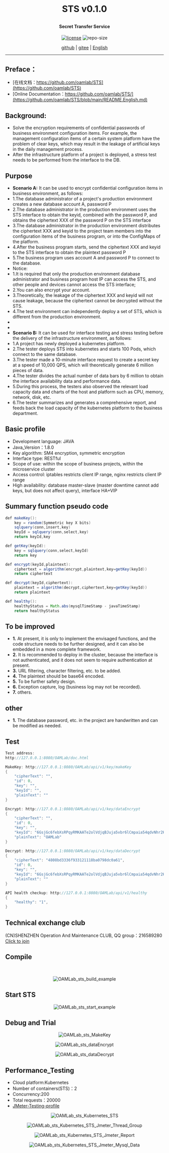 
<h1 align="center" style="margin: 30px 0 30px; font-weight: bold;">STS v0.1.0</h1>
<h4 align="center">Secret Transfer Service</h4>
<p align="center">
  <a href="./LICENSE"><img alt="license" src="https://img.shields.io/github/license/oamlab/STS" /></a>
  <img alt="repo-size" src="https://img.shields.io/github/repo-size/oamlab/STS" />
</p>

<p align="center">
   <a href="https://github.com/oamlab/STS">github</a> | 
   <a href="https://gitee.com/oamlab/STS">gitee</a> | 
   <a href="https://github.com/oamlab/STS/blob/main/README.English.md">English</a>
</p>

<p align="center"></p>

---

## Preface：
- [在线文档：https://github.com/oamlab/STS](https://github.com/oamlab/STS)
- [Online Documentation：https://github.com/oamlab/STS/](https://github.com/oamlab/STS/blob/main/README.English.md)

## Background:
- Solve the encryption requirements of confidential passwords of business environment configuration items. For example, the management configuration items of a certain system platform have the problem of clear keys, which may result in the leakage of artificial keys in the daily management process.
- After the infrastructure platform of a project is deployed, a stress test needs to be performed from the interface to the DB.

## Purpose
- **Scenario A:** It can be used to encrypt confidential configuration items in business environment, as follows:
- 1.The database administrator of a project's production environment creates a new database account A, password P
- 2.The database administrator in the production environment uses the STS interface to obtain the keyid, combined with the password P, and obtains the ciphertext XXX of the password P on the STS interface
- 3.The database administrator in the production environment distributes the ciphertext XXX and keyid to the project team members into the configuration items of the business program, or into the ConfigMaps of the platform.
- 4.After the business program starts, send the ciphertext XXX and keyid to the STS interface to obtain the plaintext password P
- 5.The business program uses account A and password P to connect to the database.
- Notice:
- 1.It is required that only the production environment database administrator and business program host IP can access the STS, and other people and devices cannot access the STS interface;
- 2.You can also encrypt your account.
- 3.Theoretically, the leakage of the ciphertext XXX and keyid will not cause leakage, because the ciphertext cannot be decrypted without the STS.
- 4.The test environment can independently deploy a set of STS, which is different from the production environment.
-
-
- **Scenario B:** It can be used for interface testing and stress testing before the delivery of the infrastructure environment, as follows:
- 1.A project has newly deployed a kubernetes platform.
- 2.The tester deploys STS into kubernetes and starts 100 Pods, which connect to the same database.
- 3.The tester made a 10-minute interface request to create a secret key at a speed of 10,000 QPS, which will theoretically generate 6 million pieces of data.
- 4.The tester divides the actual number of data bars by 6 million to obtain the interface availability data and performance data.
- 5.During this process, the testers also observed the relevant load capacity data and charts of the host and platform such as CPU, memory, network, disk, etc.
- 6.The tester summarizes and generates a comprehensive report, and feeds back the load capacity of the kubernetes platform to the business department.

## Basic profile
- Development language: JAVA
- Java_Version：1.8.0
- Key algorithm: SM4 encryption, symmetric encryption
- Interface type: RESTful
- Scope of use: within the scope of business projects, within the microservice cluster
- Access control: iptables restricts client IP range, nginx restricts client IP range
- High availability: database master-slave (master downtime cannot add keys, but does not affect query), interface HA+VIP

## Summary function pseudo code

``` java
def makeKey():
    key = random(Symmetric key X bits)
    sqlquery(conn,insert,key)
    keyId = sqlquery(conn,select,key)
    return keyId,key

def getKey(keyId):
    key = sqlquery(conn,select,keyId)
    return key

def encrypt(keyId,plaintext):
    ciphertext = algorithm(encrypt,plaintext,key=getKey(keyId))
    return ciphertext

def decrypt(keyId,ciphertext):
    plaintext = algorithm(decrypt,ciphertext,key=getKey(keyId))
    return plaintext

def healthy():
    healthyStatus = Math.abs(mysqlTimeStamp - javaTimeStamp)
    return healthyStatus
```
## To be improved

- **1.** At present, it is only to implement the envisaged functions, and the code structure needs to be further designed, and it can also be embedded in a more complete framework.
- **2.** It is recommended to deploy in the cluster, because the interface is not authenticated, and it does not seem to require authentication at present.
- **3.** URL filtering, character filtering, etc. to be added.
- **4.** The plaintext should be base64 encoded.
- **5.** To be further safety design.
- **6.** Exception capture, log (business log may not be recorded).
- **7.** others.

## other
- **1.** The database password, etc. in the project are handwritten and can be modified as needed.

## Test
``` java
Test address:
http://127.0.0.1:8080/OAMLab/doc.html

MakeKey: http://127.0.0.1:8080/OAMLab/api/v1/key/makeKey
{
	"cipherText": "",
	"id": 0,
	"key": "",
	"keyId": "",
	"plainText": ""
}

Encrypt: http://127.0.0.1:8080/OAMLab/api/v1/key/dataEncrypt
{
	"cipherText": "",
	"id": 0,
	"key": "",
	"keyId": "6GsjGc6febXsRPqyRMKAATe2olVdjqBJuja5vbr6lCmpaia54qdvNhr2KZNYITu3",
	"plainText": "OAMLab"
}

Decrypt: http://127.0.0.1:8080/OAMLab/api/v1/key/dataDecrypt
{
	"cipherText": "4808bd3336f933121118ba0798dc0a61",
	"id": 0,
	"key": "",
	"keyId": "6GsjGc6febXsRPqyRMKAATe2olVdjqBJuja5vbr6lCmpaia54qdvNhr2KZNYITu3",
	"plainText": ""
}

API health checkup: http://127.0.0.1:8080/OAMLab/api/v1/healthy
{
	"healthy": "1",
}
``` 

## Technical exchange club
(CN)SHENZHEN Operation And Maintenance CLUB, QQ group：216589280 [Click to join](https://jq.qq.com/?_wv=1027&k=tdDtDoUp)

## Compile
<br>
<p align="center">
	<img alt="OAMLab_sts_build_example" src="https://github.com/oamlab/STS/blob/main/Compile_to_Trial/101_build_example.png">
</p>

## Start STS
<p align="center">
	<img alt="OAMLab_sts_start_example" src="https://github.com/oamlab/STS/blob/main/Compile_to_Trial/102_start_example.png">
</p>

## Debug and Trial
<p align="center">
	<img alt="OAMLab_sts_MakeKey" src="https://github.com/oamlab/STS/blob/main/Compile_to_Trial/201_makekey.png">
</p>

<p align="center">
	<img alt="OAMLab_sts_dataEncrypt" src="https://github.com/oamlab/STS/blob/main/Compile_to_Trial/202_dataEncrypt.png">
</p>

<p align="center">
	<img alt="OAMLab_sts_dataDecrypt" src="https://github.com/oamlab/STS/blob/main/Compile_to_Trial/203_dataDecrypt.png">
</p>

## Performance_Testing
- Cloud platform:Kubernetes
- Number of containers(STS)：2
- Concurrency:200
- Total requests：20000
- [JMeter-Testing-profile](https://github.com/oamlab/STS/blob/main/Performance_Testing/301_Apache_JMeter_TestPlanA.20221114.1115.jmx)

<p align="center">
	<img alt="OAMLab_sts_Kubernetes_STS" src="https://github.com/oamlab/STS/blob/main/Performance_Testing/151_Kubernetes_STS.png">
</p>

<p align="center">
	<img alt="OAMLab_sts_Kubernetes_STS_Jmeter_Thread_Group" src="https://github.com/oamlab/STS/blob/main/Performance_Testing/201_Thread_Group.png">
</p>

<p align="center">
	<img alt="OAMLab_sts_Kubernetes_STS_Jmeter_Report" src="https://github.com/oamlab/STS/blob/main/Performance_Testing/202_Report.png">
</p>

<p align="center">
	<img alt="OAMLab_sts_Kubernetes_STS_Jmeter_Mysql_Data" src="https://github.com/oamlab/STS/blob/main/Performance_Testing/203_data.png">
</p>